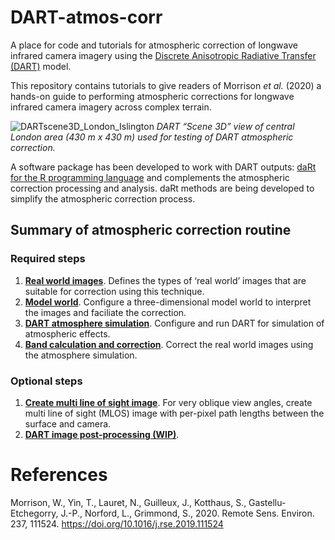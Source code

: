 
# DART-atmos-corr

A place for code and tutorials for atmospheric correction of longwave
infrared camera imagery using the [Discrete Anisotropic Radiative
Transfer (DART)](http://www.cesbio.ups-tlse.fr/us/dart.html) model.

This repository contains tutorials to give readers of Morrison *et al.*
(2020) a hands-on guide to performing atmospheric corrections
for longwave infrared camera imagery across complex terrain.

![DARTscene3D\_London\_Islington](readme/DARTscene3D_London_Islington.PNG)
*DART “Scene 3D” view of central London area (430 m x 430 m) used for
testing of DART atmospheric correction.*

A software package has been developed to work with DART outputs: [daRt
for the R programming language](https://github.com/willmorrison1/daRt)
and complements the atmospheric correction processing and analysis. daRt
methods are being developed to simplify the atmospheric correction
process.

## Summary of atmospheric correction routine

### Required steps

1.  [**Real world images**](tutorials/Real-world-images). Defines the
    types of ‘real world’ images that are suitable for correction using
    this technique.
2.  [**Model world**](tutorials/Model-world). Configure a
    three-dimensional model world to interpret the images and faciliate
    the correction.
3.  [**DART atmosphere simulation**](tutorials/DART-simulation).
    Configure and run DART for simulation of atmospheric effects.
4.  [**Band calculation and correction**](tutorials/Band-calculation).
    Correct the real world images using the atmosphere simulation.

### Optional steps

1.  [**Create multi line of sight
    image**](tutorials/Multi-line-of-sight-images). For very oblique
    view angles, create multi line of sight (MLOS) image with per-pixel
    path lengths between the surface and camera.
2.  [**DART image post-processing
    (WIP)**](tutorials/DART-simulation-post-processing).
    
# References
Morrison, W., Yin, T., Lauret, N., Guilleux, J., Kotthaus, S., Gastellu-Etchegorry, J.-P., Norford, L., Grimmond, S., 2020. Remote Sens. Environ. 237, 111524. https://doi.org/10.1016/j.rse.2019.111524
